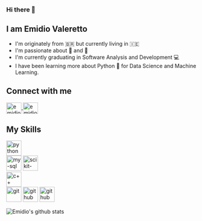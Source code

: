 ### Hi there 👋
## I am Emidio Valeretto

- I'm originately from  :brazil:   but currently living in   :ireland:
- I'm passionate about  :camera_flash:  and   :movie_camera:
- I'm currently graduating in Software Analysis and Development  :computer:
- I have been learning more about Python :snake:   for Data Science and Machine Learning.

## Connect with me
<a href="https://www.linkedin.com/in/emidiovalereto/" target="_blank">
  <img align="center" alt="emidio-linkedin" src="https://devicon.dev/devicon.git/icons/linkedin/linkedin-plain.svg" width="40" height="30"
       style="max-width:100%;"> </img>
</a>
<a href="https://www.facebook.com/emidiovalereto" target="_blank">
  <img align="center" alt="emidio-facebook" src="https://devicon.dev/devicon.git/icons/facebook/facebook-original.svg" width="40" height="30"
       style="max-width:100%;"> </img>
</a>

## My Skills
<img alt="python" src="https://devicon.dev/devicon.git/icons/python/python-original.svg" width="40" height="40"
     style="max-width:100%;">
</img>     
<img alt="my-sql" src="https://devicon.dev/devicon.git/icons/mysql/mysql-original-wordmark.svg" width="40" height="40"
     style="max-width:100%;">
</img>
<img alt="scikit-learn" src="https://github.com/scikit-learn/scikit-learn/blob/master/doc/logos/scikit-learn-logo-thumb.png?raw=true" width="40" height="40"
     style="max-width:100%;">
</img>     
 <img alt="c++" src="https://devicon.dev/devicon.git/icons/cplusplus/cplusplus-original.svg" width="40" height="40"
     style="max-width:100%;">
</img>    
<img alt="git" src="https://devicon.dev/devicon.git/icons/git/git-original.svg" width="40" height="40"
     style="max-width:100%;">
</img>
<img alt="github" src="https://devicon.dev/devicon.git/icons/github/github-original.svg" width="40" height="40"
     style="max-width:100%;">
</img>
<img alt="github" src="https://devicon.dev/devicon.git/icons/amazonwebservices/amazonwebservices-original-wordmark.svg" width="40" height="40"
     style="max-width:100%;">
</img>

![Emidio's github stats](https://github-readme-stats.vercel.app/api?username=Emidio-Valeretto&show_icons=true&theme=radical)

<!--
**Emidio-Valeretto/Emidio-Valeretto** is a ✨ _special_ ✨ repository because its `README.md` (this file) appears on your GitHub profile.

Here are some ideas to get you started:

- 🔭 I’m currently working on ...
- 🌱 I’m currently learning ...
- 👯 I’m looking to collaborate on ...
- 🤔 I’m looking for help with ...
- 💬 Ask me about ...
- 📫 How to reach me: ...
- 😄 Pronouns: ...
- ⚡ Fun fact: ...
-->
